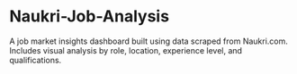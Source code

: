 # Naukri-Job-Analysis
A job market insights dashboard built using data scraped from Naukri.com. Includes visual analysis by role, location, experience level, and qualifications.
